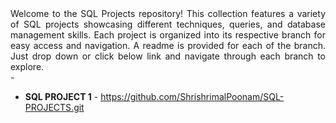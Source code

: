 <div align = "justify">Welcome to the SQL Projects repository! This collection features a variety of SQL projects showcasing different techniques, queries, and database management skills. Each project is organized into its respective branch for easy access and navigation. A readme is provided for each of the branch. Just drop down or click below link and navigate through each branch to explore.</div>
-

- **SQL PROJECT 1** - https://github.com/ShrishrimalPoonam/SQL-PROJECTS.git
